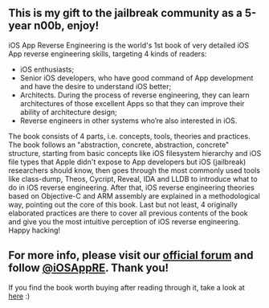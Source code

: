 This is my gift to the jailbreak community as a 5-year n00b, enjoy!
---
iOS App Reverse Engineering is the world's 1st book of very detailed iOS App reverse engineering skills, targeting 4 kinds of readers:
* iOS enthusiasts;
* Senior iOS developers, who have good command of App development and have the desire to understand iOS better;
* Architects. During the process of reverse engineering, they can learn architectures of those excellent Apps so that they can improve their ability of architecture design;
* Reverse engineers in other systems who’re also interested in iOS.


The book consists of 4 parts, i.e. concepts, tools, theories and practices. The book follows an "abstraction, concrete, abstraction, concrete" structure, starting from basic concepts like iOS filesystem hierarchy and iOS file types that Apple didn't expose to App developers but iOS (jailbreak) researchers should know, then goes through the most commonly used tools like class-dump, Theos, Cycript, Reveal, IDA and LLDB to introduce what to do in iOS reverse engineering. After that, iOS reverse engineering theories based on Objective-C and ARM assembly are explained in a methodological way, pointing out the core of this book. Last but not least, 4 originally elaborated practices are there to cover all previous contents of the book and give you the most intuitive perception of iOS reverse engineering. Happy hacking!

For more info, please visit our [official forum](http://bbs.iosre.com) and follow [@iOSAppRE](http://twitter.com/iOSAppRE). Thank you!
---
If you find the book worth buying after reading through it, take a look at [here](http://www.lulu.com/shop/zishe-sha/ios-app-reverse-engineering/ebook/product-22147315.html) :)
